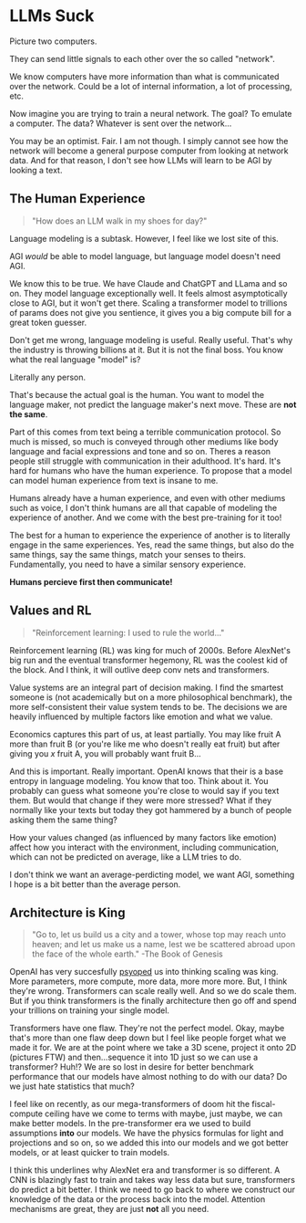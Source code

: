 # LLMs Suck

Picture two computers.

They can send little signals to each other over the so called "network".

We know computers have more information than what is communicated over the
network. Could be a lot of internal information, a lot of processing, etc.

Now imagine you are trying to train a neural network. The goal? To emulate a 
computer. The data? Whatever is sent over the network...

You may be an optimist. Fair. I am not though. I simply cannot see how the 
network will become a general purpose computer from looking at network data. And 
for that reason, I don't see how LLMs will learn to be AGI by looking a text.

## The Human Experience

> "How does an LLM walk in my shoes for day?"

Language modeling is a subtask. However, I feel like we lost site of this.

AGI *would* be able to model language, but language model doesn't need AGI.

We know this to be true. We have Claude and ChatGPT and LLama and so on. They 
model language exceptionally well. It feels almost asymptotically close to AGI,
but it won't get there. Scaling a transformer model to trillions of params does 
not give you sentience, it gives you a big compute bill for a great token guesser.

Don't get me wrong, language modeling is useful. Really useful. That's why the 
industry is throwing billions at it. But it is not the final boss. You know what 
the real language "model" is?

Literally any person.

That's because the actual goal is the human. You want to model the language 
maker, not predict the language maker's next move. These are **not the same**.

Part of this comes from text being a terrible communication protocol. So much is
missed, so much is conveyed through other mediums like body language and facial 
expressions and tone and so on. Theres a reason people still struggle with 
communication in their adulthood. It's hard. It's hard for humans who have the 
human experience. To propose that a model can model human experience from text 
is insane to me. 

Humans already have a human experience, and even with other mediums such as voice,
I don't think humans are all that capable of modeling the experience of another.
And we come with the best pre-training for it too!

The best for a human to experience the experience of another is to literally 
engage in the same experiences. Yes, read the same things, but also do the same 
things, say the same things, match your senses to theirs. Fundamentally, you 
need to have a similar sensory experience. 

**Humans percieve first then communicate!**

## Values and RL

> "Reinforcement learning: I used to rule the world..."

Reinforcement learning (RL) was king for much of 2000s. Before AlexNet's big run 
and the eventual transformer hegemony, RL was the coolest kid of the block. And 
I think, it will outlive deep conv nets and transformers.

Value systems are an integral part of decision making. I find the smartest 
someone is (not academically but on a more philosophical benchmark), the more 
self-consistent their value system tends to be. The decisions we are heavily 
influenced by multiple factors like emotion and what we value.

Economics captures this part of us, at least partially. You may like fruit A 
more than fruit B (or you're like me who doesn't really eat fruit) but after 
giving you _x_ fruit A, you will probably want fruit B...

And this is important. Really important. OpenAI knows that their is a base 
entropy in language modeling. You know that too. Think about it. You probably 
can guess what someone you're close to would say if you text them. But would 
that change if they were more stressed? What if they normally like your texts 
but today they got hammered by a bunch of people asking them the same thing? 

How your values changed (as influenced by many factors like emotion) affect how 
you interact with the environment, including communication, which can not be 
predicted on average, like a LLM tries to do.

I don't think we want an average-perdicting model, we want AGI, something I hope 
is a bit better than the average person.

## Architecture is King

> "Go to, let us build us a city and a tower, whose top may reach unto heaven; 
> and let us make us a name, lest we be scattered abroad upon the face of the 
> whole earth." -The Book of Genesis

OpenAI has very succesfully [psyoped](https://en.wikipedia.org/wiki/Psychological_operations_(United_States)) 
us into thinking scaling was king. More parameters, more compute, more data, more
more more. But, I think they're wrong. Transformers can scale really well. And 
so we do scale them. But if you think transformers is the finally architecture 
then go off and spend your trillions on training your single model.

Transformers have one flaw. They're not the perfect model. Okay, maybe that's 
more than one flaw deep down but I feel like people forget what we made it for.
We are at the point where we take a 3D scene, project it onto 2D (pictures FTW) 
and then...sequence it into 1D just so we can use a transformer? Huh!? We are so 
lost in desire for better benchmark performance that our models have almost 
nothing to do with our data? Do we just hate statistics that much?

I feel like on recently, as our mega-transformers of doom hit the fiscal-compute 
ceiling have we come to terms with maybe, just maybe, we can make better models.
In the pre-transformer era we used to build assumptions **into** our models. We 
have the physics formulas for light and projections and so on, so we added this 
into our models and we got better models, or at least quicker to train models.

I think this underlines why AlexNet era and transformer is so different. A CNN 
is blazingly fast to train and takes way less data but sure, transformers do 
predict a bit better. I think we need to go back to where we construct our 
knowledge of the data or the process back into the model. Attention mechanisms 
are great, they are just **not** all you need.
